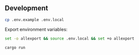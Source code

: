 ## Development

```bash
cp .env.example .env.local
```

Export environment variables:

```bash
set -o allexport && source .env.local && set +o allexport
```

```bash
cargo run
```
